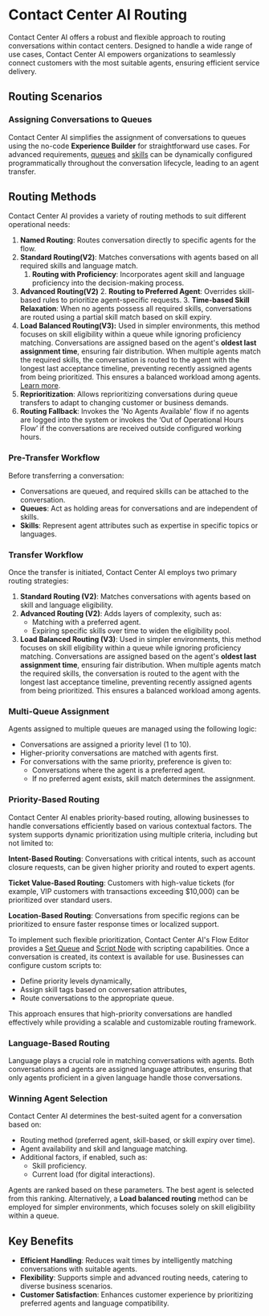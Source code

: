 # Contact Center AI Routing

Contact Center AI offers a robust and flexible approach to routing conversations within contact centers. Designed to handle a wide range of use cases, Contact Center AI empowers organizations to seamlessly connect customers with the most suitable agents, ensuring efficient service delivery.

## Routing Scenarios

### Assigning Conversations to Queues

Contact Center AI simplifies the assignment of conversations to queues using the no-code **Experience Builder** for straightforward use cases. For advanced requirements, [queues](../routing/queues/queue-management.md) and [skills](../routing/skills/skill-management.md) can be dynamically configured programmatically throughout the conversation lifecycle, leading to an agent transfer.

## Routing Methods

Contact Center AI provides a variety of routing methods to suit different operational needs:

1. **Named Routing**: Routes conversation directly to specific agents for the flow.
2. **Standard Routing(V2)**: Matches conversations with agents based on all required skills and language match.
    1. **Routing with Proficiency**: Incorporates agent skill and language proficiency into the decision-making process.
3. **Advanced Routing(V2)**
    2. **Routing to Preferred Agent**: Overrides skill-based rules to prioritize agent-specific requests.
    3. **Time-based Skill Relaxation**: When no agents possess all required skills, conversations are routed using a partial skill match based on skill expiry.
4. **Load Balanced Routing(V3):** Used in simpler environments, this method focuses on skill eligibility within a queue while ignoring proficiency matching. Conversations are assigned based on the agent's **oldest last assignment time**, ensuring fair distribution. When multiple agents match the required skills, the conversation is routed to the agent with the longest last acceptance timeline, preventing recently assigned agents from being prioritized. This ensures a balanced workload among agents. [Learn more](../agent-and-supervisors/agent-management/agent-management.md#load-balanced-agent-routing).
5. **Reprioritization**: Allows reprioritizing conversations during queue transfers to adapt to changing customer or business demands.
6. **Routing Fallback**: Invokes the 'No Agents Available' flow if no agents are logged into the system or invokes the ‘Out of Operational Hours Flow’ if the conversations are received outside configured working hours.

### Pre-Transfer Workflow

Before transferring a conversation:

* Conversations are queued, and required skills can be attached to the conversation.
* **Queues**: Act as holding areas for conversations and are independent of skills.
* **Skills**: Represent agent attributes such as expertise in specific topics or languages.

### Transfer Workflow

Once the transfer is initiated, Contact Center AI employs two primary routing strategies:

1. **Standard Routing (V2)**: Matches conversations with agents based on skill and language eligibility.
2. **Advanced Routing (V2)**: Adds layers of complexity, such as:
    * Matching with a preferred agent.
    * Expiring specific skills over time to widen the eligibility pool.
3. **Load Balanced Routing (V3)**: Used in simpler environments, this method focuses on skill eligibility within a queue while ignoring proficiency matching. Conversations are assigned based on the agent's **oldest last assignment time**, ensuring fair distribution. When multiple agents match the required skills, the conversation is routed to the agent with the longest last acceptance timeline, preventing recently assigned agents from being prioritized. This ensures a balanced workload among agents.

### Multi-Queue Assignment

Agents assigned to multiple queues are managed using the following logic:

* Conversations are assigned a priority level (1 to 10).
* Higher-priority conversations are matched with agents first.
* For conversations with the same priority, preference is given to:
    * Conversations where the agent is a preferred agent.
    * If no preferred agent exists, skill match determines the assignment.

### Priority-Based Routing

Contact Center AI enables priority-based routing, allowing businesses to handle conversations efficiently based on various contextual factors. The system supports dynamic prioritization using multiple criteria, including but not limited to:

**Intent-Based Routing**: Conversations with critical intents, such as account closure requests, can be given higher priority and routed to expert agents.  

**Ticket Value-Based Routing**: Customers with high-value tickets (for example, VIP customers with transactions exceeding $10,000) can be prioritized over standard users.  

**Location-Based Routing**: Conversations from specific regions can be prioritized to ensure faster response times or localized support.  

To implement such flexible prioritization, Contact Center AI's Flow Editor provides a [Set Queue](../../flows/node-types/set-queue.md) and [Script Node](../../flows/node-types/script-task.md) with scripting capabilities. Once a conversation is created, its context is available for use. Businesses can configure custom scripts to:

* Define priority levels dynamically,
* Assign skill tags based on conversation attributes,
* Route conversations to the appropriate queue.

This approach ensures that high-priority conversations are handled effectively while providing a scalable and customizable routing framework.

### Language-Based Routing

Language plays a crucial role in matching conversations with agents. Both conversations and agents are assigned language attributes, ensuring that only agents proficient in a given language handle those conversations.

### Winning Agent Selection

Contact Center AI determines the best-suited agent for a conversation based on:

* Routing method (preferred agent, skill-based, or skill expiry over time).
* Agent availability and skill and language matching.
* Additional factors, if enabled, such as:
    * Skill proficiency.
    * Current load (for digital interactions).

Agents are ranked based on these parameters. The best agent is selected from this ranking. Alternatively, a **Load balanced routing** method can be employed for simpler environments, which focuses solely on skill eligibility within a queue.

## Key Benefits

* **Efficient Handling**: Reduces wait times by intelligently matching conversations with suitable agents.
* **Flexibility**: Supports simple and advanced routing needs, catering to diverse business scenarios.
* **Customer Satisfaction**: Enhances customer experience by prioritizing preferred agents and language compatibility.